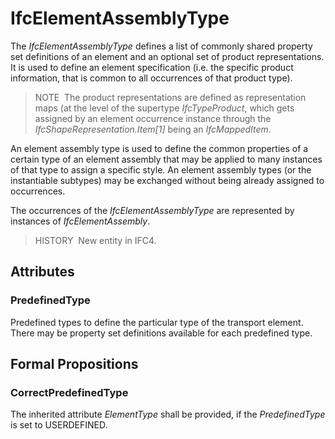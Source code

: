 # IfcElementAssemblyType

The _IfcElementAssemblyType_ defines a list of commonly shared property set definitions of an element and an optional set of product representations. It is used to define an element specification (i.e. the specific product information, that is common to all occurrences of that product type).

> NOTE&nbsp; The product representations are defined as representation maps (at the level of the supertype _IfcTypeProduct_, which gets assigned by an element occurrence instance through the _IfcShapeRepresentation.Item[1]_ being an _IfcMappedItem_.

An element assembly type is used to define the common properties of a certain type of an element assembly that may be applied to many instances of that type to assign a specific style. An element assembly types (or the instantiable subtypes) may be exchanged without being already assigned to occurrences.

The occurrences of the _IfcElementAssemblyType_ are represented by instances of _IfcElementAssembly_.

> HISTORY&nbsp; New entity in IFC4.

## Attributes

### PredefinedType
Predefined types to define the particular type of the transport element. There may be property set definitions available for each predefined type.

## Formal Propositions

### CorrectPredefinedType
The inherited attribute _ElementType_ shall be provided, if the _PredefinedType_ is set to USERDEFINED.
